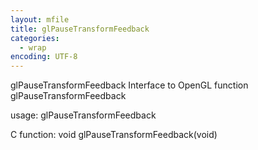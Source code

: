 ```yaml
---
layout: mfile
title: glPauseTransformFeedback
categories:
  - wrap
encoding: UTF-8
---
```


glPauseTransformFeedback  Interface to OpenGL function glPauseTransformFeedback

usage:  glPauseTransformFeedback

C function:  void glPauseTransformFeedback(void)
